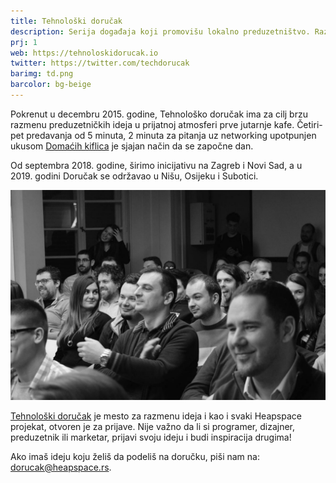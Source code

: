 ```yaml
---
title: Tehnološki doručak
description: Serija događaja koji promovišu lokalno preduzetništvo. Razmena preduzetničkih ideja uz jutarnju kafu i kiflice u šest gradova u regionu.
prj: 1
web: https://tehnoloskidorucak.io
twitter: https://twitter.com/techdorucak
barimg: td.png
barcolor: bg-beige
---
```


Pokrenut u decembru 2015. godine, Tehnološko doručak ima za cilj brzu razmenu preduzetničkih ideja u prijatnoj atmosferi prve jutarnje kafe. Četiri-pet predavanja od 5 minuta, 2 minuta za pitanja uz networking upotpunjen ukusom [Domaćih kiflica](http://domacekiflice.rs/) je sjajan način da se započne dan.

Od septembra 2018. godine, širimo inicijativu na Zagreb i Novi Sad, a u 2019. godini Doručak se održavao u Nišu, Osijeku i Subotici.

![](td.jpg)

[Tehnološki doručak](https://tehnoloskidorucak.io/) je mesto za razmenu ideja i kao i svaki Heapspace projekat, otvoren je za prijave. Nije važno da li si programer, dizajner, preduzetnik ili marketar, prijavi svoju ideju i budi inspiracija drugima!

Ako imaš ideju koju želiš da podeliš na doručku, piši nam na: [dorucak@heapspace.rs](mailto:dorucak@heapspace.rs).

